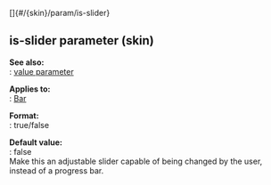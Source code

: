 []{#/{skin}/param/is-slider}    
## is-slider parameter (skin)    
**See also:**    
:   [value parameter](ref/%7Bskin%7D/param/value)    
<!-- -->    
**Applies to:**    
:   [Bar](ref/%7Bskin%7D/control/bar)    
<!-- -->    
**Format:**    
:   true/false    
<!-- -->    
**Default value:**    
:   false    
Make this an adjustable slider capable of being changed by the user,    
instead of a progress bar.  
